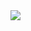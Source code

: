 <img href="hola" src="https://img.shields.io/badge/Gmail-D14836?style=for-the-badge&logo=gmail&logoColor=white">
